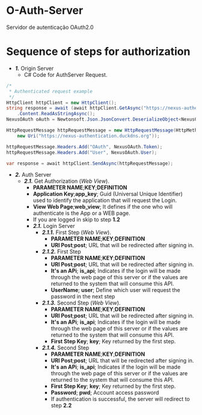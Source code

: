 # O-Auth-Server
Servidor de autenticação OAuth2.0

# Sequence of steps for authorization
- **_1._** Origin Server
	- C# Code for AuthServer Request.
``` C#
/*
 * Authenticated request example
 */
HttpClient httpClient = new HttpClient();
string response = await (await httpClient.GetAsync("https://nexus-authentication.duckdns.org/api/OAuth?app_code={your_app_code}&web_view=true"))
	.Content.ReadAsStringAsync();
NexusOAuth oAuth = Newtonsoft.Json.JsonConvert.DeserializeObject<NexusOAuth>(response);

HttpRequestMessage httpRequestMessage = new HttpRequestMessage(HttpMethod.Get,
    new Uri("https://nexus-authentication.duckdns.org"));

httpRequestMessage.Headers.Add("OAuth", NexusOAuth.Token);
httpRequestMessage.Headers.Add("User", NexusOAuth.User);

var response = await httpClient.SendAsync(httpRequestMessage);
```
- **_2._** Auth Server 
	- **_2.1._** Get Authorization (_Web View_).
		- **PARAMETER NAME**;**KEY**;**DEFINITION**
		- **Application Key**;**app_key**; Guid (Universal Unique Identifier) ​​used to identify the application that will request the Login.
		- **View Web Page**;**web_view**; It defines if the one who will authenticate is the App or a WEB page.
		- If you are logged in skip to step **1.2**
		- **_2.1._** Login Server
			- **_2.1.1._** First Step (_Web View_).
				- **PARAMETER NAME**;**KEY**;**DEFINITION**
				- **URl Post**;**post**; URL that will be redirected after signing in.
			- **_2.1.2._** First Step
				- **PARAMETER NAME**;**KEY**;**DEFINITION**
				- **URl Post**;**post**; URL that will be redirected after signing in.
				- **It's an APi**; **is_api**; Indicates if the login will be made through the web page of this server or if the values ​​are returned to the system that will consume this API.
				- **UserName**; **user**; Define which user will request the password in the next step	
			- **_2.1.3._** Second Step (_Web View_).
				- **PARAMETER NAME**;**KEY**;**DEFINITION**
				- **URl Post**;**post**; URL that will be redirected after signing in.
				- **It's an APi**; **is_api**; Indicates if the login will be made through the web page of this server or if the values ​​are returned to the system that will consume this API.
				- **First Step Key**; **key**; Key returned by the first step.	 	
			- **_2.1.4._** Second Step 
				- **PARAMETER NAME**;**KEY**;**DEFINITION**
				- **URl Post**;**post**; URL that will be redirected after signing in.
				- **It's an APi**; **is_api**; Indicates if the login will be made through the web page of this server or if the values ​​are returned to the system that will consume this API.
				- **First Step Key**; **key**; Key returned by the first step.		
				- **Password**; **pwd**; Account access password
				- If authentication is successful, the server will redirect to step **2.2**
